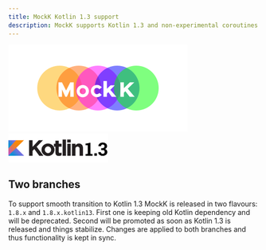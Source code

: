 ```yaml
---
title: MockK Kotlin 1.3 support
description: MockK supports Kotlin 1.3 and non-experimental coroutines
---
```

![mockk](doc/logo-site.png) <img src="doc/kotlin13.png" alt="kotlin" width="200px" />

## Two branches

To support smooth transition to Kotlin 1.3 MockK is released in two flavours: `1.8.x` and `1.8.x.kotlin13`. 
First one is keeping old Kotlin dependency and will be deprecated. 
Second will be promoted as soon as Kotlin 1.3 is released and things stabilize.
Changes are applied to both branches and thus functionality is kept in sync.
